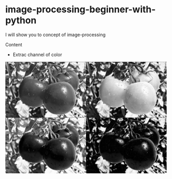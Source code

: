 # image-processing-beginner-with-python
I will show you to concept of image-processing

Content
  - Extrac channel of color 

![alt text](https://raw.githubusercontent.com/sangcrazy4/image-processing-beginner-with-python/master/images/Extec-channel-with-1D_screenshot.png)
